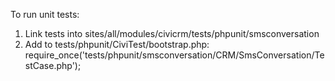 To run unit tests:

1. Link tests into sites/all/modules/civicrm/tests/phpunit/smsconversation
2. Add to tests/phpunit/CiviTest/bootstrap.php: require_once('tests/phpunit/smsconversation/CRM/SmsConversation/TestCase.php');
